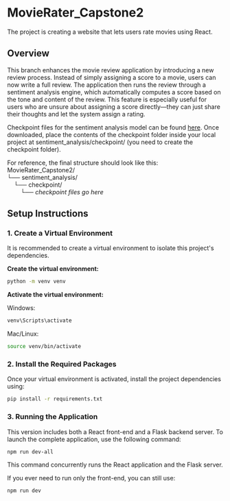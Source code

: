 # MovieRater_Capstone2
The project is creating a website that lets users rate movies using React.

## Overview

This branch enhances the movie review application by introducing a new review process. Instead of simply assigning a score to a movie, users can now write a full review. The application then runs the review through a sentiment analysis engine, which automatically computes a score based on the tone and content of the review. This feature is especially useful for users who are unsure about assigning a score directly—they can just share their thoughts and let the system assign a rating.

Checkpoint files for the sentiment analysis model can be found [here](https://huggingface.co/spava001/Sentiment-Analyzer/tree/main). Once downloaded, place the contents of the checkpoint folder inside your local project at sentiment_analysis/checkpoint/ (you need to create the checkpoint folder).

For reference, the final structure should look like this:
<br>
MovieRater_Capstone2/<br>
└── sentiment_analysis/<br>
&nbsp;&nbsp;&nbsp;&nbsp;└── checkpoint/<br>
&nbsp;&nbsp;&nbsp;&nbsp;&nbsp;&nbsp;&nbsp;&nbsp;└── *checkpoint files go here*<br>

## Setup Instructions

### 1. Create a Virtual Environment

It is recommended to create a virtual environment to isolate this project's dependencies.

**Create the virtual environment:**

```bash
python -m venv venv
```

**Activate the virtual environment:**

Windows:

```bash
venv\Scripts\activate
```

Mac/Linux:

```bash
source venv/bin/activate
```

### 2. Install the Required Packages
Once your virtual environment is activated, install the project dependencies using:

```bash
pip install -r requirements.txt
```

### 3. Running the Application
This version includes both a React front-end and a Flask backend server. To launch the complete application, use the following command:

```bash
npm run dev-all
```
This command concurrently runs the React application and the Flask server.

If you ever need to run only the front-end, you can still use:

```bash
npm run dev
```